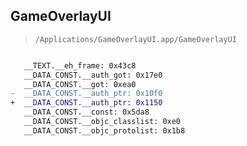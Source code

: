 ## GameOverlayUI

> `/Applications/GameOverlayUI.app/GameOverlayUI`

```diff

   __TEXT.__eh_frame: 0x43c8
   __DATA_CONST.__auth_got: 0x17e0
   __DATA_CONST.__got: 0xea0
-  __DATA_CONST.__auth_ptr: 0x10f0
+  __DATA_CONST.__auth_ptr: 0x1150
   __DATA_CONST.__const: 0x5da8
   __DATA_CONST.__objc_classlist: 0xe0
   __DATA_CONST.__objc_protolist: 0x1b8

```
